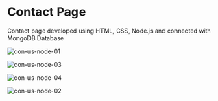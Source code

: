 # Contact Page
Contact page developed using HTML, CSS, Node.js and  connected with MongoDB Database

![con-us-node-01](https://user-images.githubusercontent.com/104005034/211181514-c52e2b8b-9b13-4915-8620-642de9eb5e69.png)

![con-us-node-03](https://user-images.githubusercontent.com/104005034/211181519-6aca2a2d-4f2f-494d-bc41-60303a0f20f9.png)

![con-us-node-04](https://user-images.githubusercontent.com/104005034/211181523-7cb0a5b2-aec2-4592-9006-6803cd82c550.png)

![con-us-node-02](https://user-images.githubusercontent.com/104005034/211181529-4ef85a1a-cd5b-4fa9-a188-8f5d2388fcf4.png)
